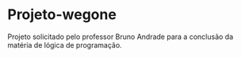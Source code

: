 # Projeto-wegone
Projeto solicitado pelo professor Bruno Andrade para a conclusão da matéria de lógica de programação.


